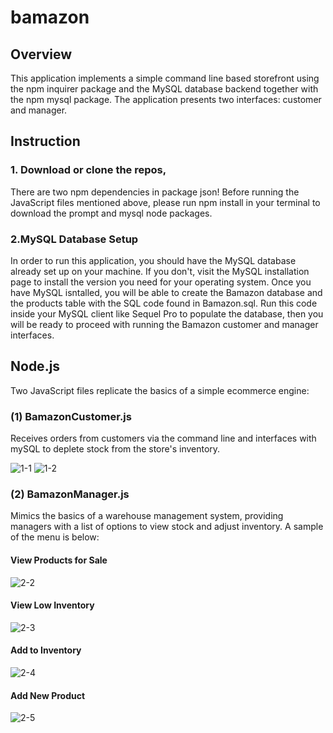 # bamazon
## Overview
This application implements a simple command line based storefront using the npm inquirer package and the MySQL database backend together with the npm mysql package. The application presents two interfaces: customer and manager.
## Instruction
### 1. Download or clone the repos, 
There are two npm dependencies in package json! Before running the JavaScript files mentioned above, please run npm install in your terminal to download the prompt and mysql node packages.
### 2.MySQL Database Setup
In order to run this application, you should have the MySQL database already set up on your machine. If you don't, visit the MySQL installation page to install the version you need for your operating system. Once you have MySQL isntalled, you will be able to create the Bamazon database and the products table with the SQL code found in Bamazon.sql. Run this code inside your MySQL client like Sequel Pro to populate the database, then you will be ready to proceed with running the Bamazon customer and manager interfaces.

## Node.js
Two JavaScript files replicate the basics of a simple ecommerce engine:
### (1) BamazonCustomer.js
Receives orders from customers via the command line and interfaces with mySQL to deplete stock from the store's inventory.

![1-1](https://user-images.githubusercontent.com/47795010/55520924-6cc9dc00-5633-11e9-938d-c9874cd8f86c.png) ![1-2](https://user-images.githubusercontent.com/47795010/55520933-73585380-5633-11e9-9a9b-272efad2642f.png)


### (2) BamazonManager.js 
Mimics the basics of a warehouse management system, providing managers with a list of options to view stock and adjust inventory.
A sample of the menu is below: 

#### View Products for Sale

![2-2](https://user-images.githubusercontent.com/47795010/55520939-78b59e00-5633-11e9-9e9f-f4bce7cd7344.png)

#### View Low Inventory

![2-3](https://user-images.githubusercontent.com/47795010/55520942-7bb08e80-5633-11e9-8e23-06d5b289d2c5.png)

#### Add to Inventory

![2-4](https://user-images.githubusercontent.com/47795010/55520946-7d7a5200-5633-11e9-9a9e-9337fc338da2.png)

#### Add New Product

![2-5](https://user-images.githubusercontent.com/47795010/55520949-7f441580-5633-11e9-80f2-4db1aedd4133.png)
